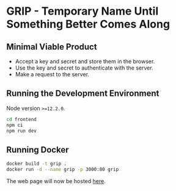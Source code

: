 # GRIP - Temporary Name Until Something Better Comes Along

## Minimal Viable Product

- Accept a key and secret and store them in the browser.
- Use the key and secret to authenticate with the server.
- Make a request to the server.

## Running the Development Environment

Node version `>=12.2.0`.

```bash
cd frontend
npm ci
npm run dev
```

## Running Docker

```bash
docker build -t grip .
docker run -d --name grip -p 3000:80 grip
```

The web page will now be hosted [here](localhost:3000).
